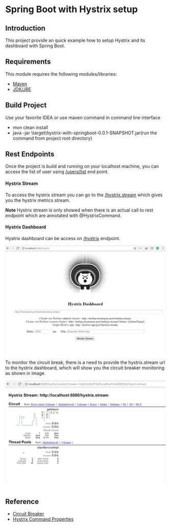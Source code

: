 # Spring Boot with Hystrix setup

## Introduction

This project provide an quick example how to setup Hystrix and its dashboard with Spring Boot.

## Requirements

This module requires the following modules/libraries:

* [Maven](https://maven.apache.org/download.cgi)
* [JDK/JRE](http://www.oracle.com/technetwork/java/javase/downloads/index.html)

## Build Project
Use your favorite IDEA or use maven command in command line interface
* mvn clean install
* java -jar \target\hystrix-with-springboot-0.0.1-SNAPSHOT.jar(run the command from project root directory)


## Rest Endpoints

Once the project is build and running on your localhost machine, you can access the list of user using [/users/list](http://localhost:8080/users/list) end point.

#### Hystrix Stream
To access the hystrix stream you can go to the [/hystrix.stream](http://localhost:8080/hystrix.stream) which gives you the hystrix metrics stream.

**Note**
Hystrix stream is only showed when there is an actual call to rest endpoint which are annotated with @HystrixCommand.

#### Hystrix Dashboard

Hystrix dashboard can be access on [/hystrix](http://localhost:8080/hystrix) endpoint.

![Hystrix Dashboard](image/Hystrix_Dashboard.PNG)

To monitor the circuit break, there is a need to provide the hystrix.stream url to the hystrix dashboard, 
which will show you the circuit breaker monitoring as shown in image.

![Hystrix Dashboard Monitoring](image/Hystrix_Dashboard_Monitoring.PNG)
 

## Reference

* [Circuit Breaker](https://spring.io/guides/gs/circuit-breaker/)
* [Hystrix Command Properties](https://github.com/Netflix/Hystrix/wiki/Configuration)



